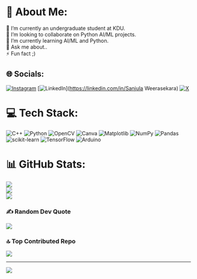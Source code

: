 # 👾 About Me:
🔭 I’m currently an undergraduate student at KDU.<br>👯 I’m looking to collaborate on Python AI/ML projects.<br>🌱 I’m currently learning AI/ML and Python. <br>💬 Ask me about..<br>⚡ Fun fact ;)


## 🌐 Socials:
[![Instagram](https://img.shields.io/badge/Instagram-%23E4405F.svg?logo=Instagram&logoColor=white)](https://instagram.com/dinaalofcl_) [![LinkedIn](https://img.shields.io/badge/LinkedIn-%230077B5.svg?logo=linkedin&logoColor=white)](https://linkedin.com/in/Sanjula Weerasekara) [![X](https://img.shields.io/badge/X-black.svg?logo=X&logoColor=white)](https://x.com/dinaalofcl_) 

# 💻 Tech Stack:
![C++](https://img.shields.io/badge/c++-%2300599C.svg?style=plastic&logo=c%2B%2B&logoColor=white) ![Python](https://img.shields.io/badge/python-3670A0?style=plastic&logo=python&logoColor=ffdd54) ![OpenCV](https://img.shields.io/badge/opencv-%23white.svg?style=plastic&logo=opencv&logoColor=white) ![Canva](https://img.shields.io/badge/Canva-%2300C4CC.svg?style=plastic&logo=Canva&logoColor=white) ![Matplotlib](https://img.shields.io/badge/Matplotlib-%23ffffff.svg?style=plastic&logo=Matplotlib&logoColor=black) ![NumPy](https://img.shields.io/badge/numpy-%23013243.svg?style=plastic&logo=numpy&logoColor=white) ![Pandas](https://img.shields.io/badge/pandas-%23150458.svg?style=plastic&logo=pandas&logoColor=white) ![scikit-learn](https://img.shields.io/badge/scikit--learn-%23F7931E.svg?style=plastic&logo=scikit-learn&logoColor=white) ![TensorFlow](https://img.shields.io/badge/TensorFlow-%23FF6F00.svg?style=plastic&logo=TensorFlow&logoColor=white) ![Arduino](https://img.shields.io/badge/-Arduino-00979D?style=plastic&logo=Arduino&logoColor=white)
# 📊 GitHub Stats:
![](https://github-readme-stats.vercel.app/api?username=Sanjula-23&theme=vision-friendly-dark&hide_border=false&include_all_commits=false&count_private=false)<br/>
![](https://github-readme-streak-stats.herokuapp.com/?user=Sanjula-23&theme=vision-friendly-dark&hide_border=false)<br/>
![](https://github-readme-stats.vercel.app/api/top-langs/?username=Sanjula-23&theme=vision-friendly-dark&hide_border=false&include_all_commits=false&count_private=false&layout=compact)

### ✍️ Random Dev Quote
![](https://quotes-github-readme.vercel.app/api?type=vetical&theme=tokyonight)

### 🔝 Top Contributed Repo
![](https://github-contributor-stats.vercel.app/api?username=Sanjula-23&limit=5&theme=github_dark&combine_all_yearly_contributions=true)

---
[![](https://visitcount.itsvg.in/api?id=Sanjula-23&icon=5&color=1)](https://visitcount.itsvg.in)

<!-- Proudly created with GPRM ( https://gprm.itsvg.in ) -->
